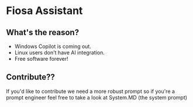 # Fiosa Assistant

## What's the reason?
- Windows Copilot is coming out.
- Linux users don't have AI integration.
- Free software forever!

## Contribute??
If you'd like to contribute we need a more robust prompt so if you're a prompt engineer feel free to take a look at System.MD (the system prompt)
